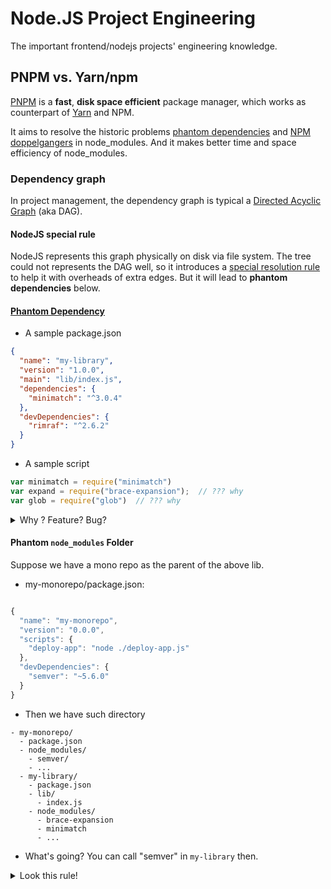 # Node.JS Project Engineering

The important frontend/nodejs projects' engineering knowledge.

## PNPM vs. Yarn/npm

[PNPM](https://pnpm.io/) is a **fast**, **disk space efficient** package manager, which works as counterpart of [Yarn](https://yarnpkg.com/) and NPM.

It aims to resolve the historic problems [phantom dependencies](https://rushjs.io/pages/advanced/phantom_deps/) and [NPM doppelgangers](https://rushjs.io/pages/advanced/npm_doppelgangers/) in node_modules. And it makes better time and space efficiency of node_modules.


### Dependency graph

In project management, the dependency graph is typical a [Directed Acyclic Graph](https://en.wikipedia.org/wiki/Directed_acyclic_graph) (aka DAG).

#### NodeJS special rule

NodeJS represents this graph physically on disk via file system. The tree could not represents the DAG well, so it introduces a [special resolution rule](https://nodejs.org/api/modules.html#modules_all_together) to help it with overheads of extra edges. But it will lead to **phantom dependencies** below.


#### [Phantom Dependency](https://rushjs.io/pages/advanced/phantom_deps/)
- A sample package.json
```json
{
  "name": "my-library",
  "version": "1.0.0",
  "main": "lib/index.js",
  "dependencies": {
    "minimatch": "^3.0.4"
  },
  "devDependencies": {
    "rimraf": "^2.6.2"
  }
}
```

- A sample script
```js
var minimatch = require("minimatch")
var expand = require("brace-expansion");  // ??? why
var glob = require("glob")  // ??? why
```

<details>
  <summary>Why ? Feature? Bug? </summary>

- `brace-expansion` and `glob` are dependencies of `rimraf`
- NPM has flattened their folders to be under my-library/node_modules 
- Thus, it could be found by the NodeJS rule for "require".
  
These are **PHANTOM DEPENDENCIES**
  
  <details>
    <summary>So, impacts? </summary>

- Incompatible versions
  Your version of `glob` is not decided by your project, but by 3rd party `rimraf`.
  Upgrade lockfile could make you in trouble.
- Missing dependencies
  `rimraf` is a dev dependency, but `brace-expansion` is defined. 
  It could work in dev environment, but for production, it is missing in node_modules.

  </details>
</details>


#### Phantom `node_modules` Folder

Suppose we have a mono repo as the parent of the above lib.

- my-monorepo/package.json:
```js

{
  "name": "my-monorepo",
  "version": "0.0.0",
  "scripts": {
    "deploy-app": "node ./deploy-app.js"
  },
  "devDependencies": {
    "semver": "~5.6.0"
  }
}
```

- Then we have such directory
```
- my-monorepo/
  - package.json
  - node_modules/
    - semver/
    - ...
  - my-library/
    - package.json
    - lib/
      - index.js
    - node_modules/
      - brace-expansion
      - minimatch
      - ...
```

- What's going?
  You can call "semver" in `my-library` then.


<details>
  <summary>Look this rule!</summary>
<br/>
  
[NodeJS's rule](https://nodejs.org/api/modules.html#loading-from-node_modules-folders)

If the module identifier passed to `require()` is not a core module, and does not begin with `'/'`, `'../'`, or `'./'`, then Node.js starts at the parent directory of the current module, and adds `/node_modules`, and attempts to load the module from that location. Node.js will not append node_modules to a path already ending in node_modules.

If it is not found there, then it moves to the parent directory, and so on, until the root of the file system is reached.

For example, if the file at `'/home/ry/projects/foo.js'` called `require('bar.js')`, then Node.js would look in the following locations, in this order:

- /home/ry/projects/node_modules/bar.js
- /home/ry/node_modules/bar.js
- /home/node_modules/bar.js
- /node_modules/bar.js
    
> It can sometimes find node_modules folders that aren’t even under your Git working directory!
    
</details>






